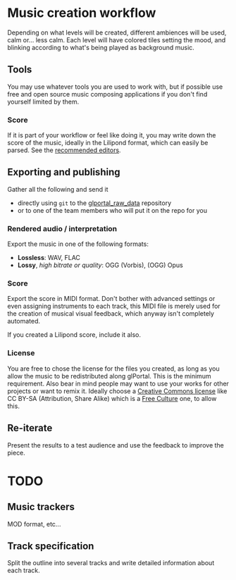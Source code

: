# Music creation workflow

Depending on what levels will be created, different ambiences will be used, calm or... less calm.
Each level will have colored tiles setting the mood, and blinking according to what's being played as background music.

## Tools

You may use whatever tools you are used to work with, but if possible use free and open source music composing applications if you don't find yourself limited by them.

### Score

If it is part of your workflow or feel like doing it, you may write down the score of the music, ideally in the Lilipond format, which can easily be parsed. See the [recommended editors](http://www.lilypond.org/easier-editing.html).

## Exporting and publishing

Gather all the following and send it

* directly using `git` to the [glportal_raw_data](https://github.com/GlPortal/glportal_raw_data) repository
* or to one of the team members who will put it on the repo for you

### Rendered audio / interpretation

Export the music in one of the following formats:

* **Lossless**: WAV, FLAC
* **Lossy**, *high bitrate or quality*: OGG (Vorbis), (OGG) Opus

### Score

Export the score in MIDI format. Don't bother with advanced settings or even assigning instruments to each track, this MIDI file is merely used for the creation of musical visual feedback, which anyway isn't completely automated.

If you created a Lilipond score, include it also.

### License

You are free to chose the license for the files you created, as long as you allow the music to be redistributed along glPortal. This is the minimum requirement.
Also bear in mind people may want to use your works for other projects or want to remix it. Ideally choose a [Creative Commons license](http://creativecommons.org/choose/) like CC BY-SA (Attribution, Share Alike) which is a [Free Culture](http://creativecommons.org/freeworks) one, to allow this.

## Re-iterate
Present the results to a test audience and use the feedback to improve the piece.


# TODO
## Music trackers
MOD format, etc...

## Track specification

Split the outline into several tracks and write detailed information about each track.
